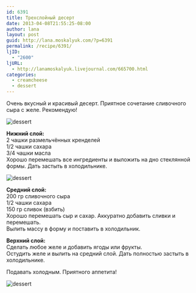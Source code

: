 ```yaml
---
id: 6391
title: Трехслойный десерт
date: 2013-04-08T21:55:25-08:00
author: lana
layout: post
guid: http://lana.moskalyuk.com/?p=6391
permalink: /recipe/6391/
ljID:
  - "2600"
ljURL:
  - http://lanamoskalyuk.livejournal.com/665700.html
categories:
  - creamcheese
  - dessert
---
```

Очень вкусный и красивый десерт. Приятное сочетание сливочного сыра с желе. Рекомендую!

![dessert](http://farm9.staticflickr.com/8396/8629727051_fda312d7f4_c.jpg) 

**Нижний слой:**  
2 чашки размельчённых кренделей  
1/2 чашки сахара  
3/4 чашки масла  
Хорошо перемешать все ингредиенты и выложить на дно стеклянной формы. Дать застыть в холодильнике.

![dessert](http://farm9.staticflickr.com/8391/8630837930_33b67a28d8_c.jpg) 

**Средний слой:**  
200 гр сливочного сыра  
1/2 чашки сахара  
150 гр сливок (взбить)  
Хорошо перемешать сыр и сахар. Аккуратно добавить сливки и перемешать.  
Вылить массу в форму и поставить в холодильник.

**Верхний слой:**  
Сделать любое желе и добавить ягоды или фрукты.  
Остудить желе и вылить на средний слой. Дать полностью застыть в холодильнике.

Подавать холодным. Приятного аппетита!

![dessert](http://farm9.staticflickr.com/8255/8629729529_e4dd46e16d_c.jpg)